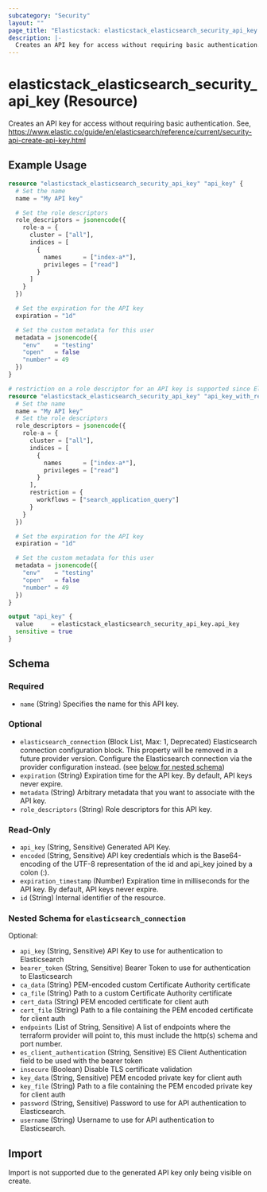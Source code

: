 ```yaml
---
subcategory: "Security"
layout: ""
page_title: "Elasticstack: elasticstack_elasticsearch_security_api_key Resource"
description: |-
  Creates an API key for access without requiring basic authentication. See, https://www.elastic.co/guide/en/elasticsearch/reference/current/security-api-create-api-key.html
---
```


# elasticstack_elasticsearch_security_api_key (Resource)

Creates an API key for access without requiring basic authentication. See, https://www.elastic.co/guide/en/elasticsearch/reference/current/security-api-create-api-key.html

## Example Usage

```terraform
resource "elasticstack_elasticsearch_security_api_key" "api_key" {
  # Set the name
  name = "My API key"

  # Set the role descriptors
  role_descriptors = jsonencode({
    role-a = {
      cluster = ["all"],
      indices = [
        {
          names      = ["index-a*"],
          privileges = ["read"]
        }
      ]
    }
  })

  # Set the expiration for the API key
  expiration = "1d"

  # Set the custom metadata for this user
  metadata = jsonencode({
    "env"    = "testing"
    "open"   = false
    "number" = 49
  })
}

# restriction on a role descriptor for an API key is supported since Elastic 8.9
resource "elasticstack_elasticsearch_security_api_key" "api_key_with_restriction" {
  # Set the name
  name = "My API key"
  # Set the role descriptors
  role_descriptors = jsonencode({
    role-a = {
      cluster = ["all"],
      indices = [
        {
          names      = ["index-a*"],
          privileges = ["read"]
        }
      ],
      restriction = {
        workflows = ["search_application_query"]
      }
    }
  })

  # Set the expiration for the API key
  expiration = "1d"

  # Set the custom metadata for this user
  metadata = jsonencode({
    "env"    = "testing"
    "open"   = false
    "number" = 49
  })
}

output "api_key" {
  value     = elasticstack_elasticsearch_security_api_key.api_key
  sensitive = true
}
```

<!-- schema generated by tfplugindocs -->
## Schema

### Required

- `name` (String) Specifies the name for this API key.

### Optional

- `elasticsearch_connection` (Block List, Max: 1, Deprecated) Elasticsearch connection configuration block. This property will be removed in a future provider version. Configure the Elasticsearch connection via the provider configuration instead. (see [below for nested schema](#nestedblock--elasticsearch_connection))
- `expiration` (String) Expiration time for the API key. By default, API keys never expire.
- `metadata` (String) Arbitrary metadata that you want to associate with the API key.
- `role_descriptors` (String) Role descriptors for this API key.

### Read-Only

- `api_key` (String, Sensitive) Generated API Key.
- `encoded` (String, Sensitive) API key credentials which is the Base64-encoding of the UTF-8 representation of the id and api_key joined by a colon (:).
- `expiration_timestamp` (Number) Expiration time in milliseconds for the API key. By default, API keys never expire.
- `id` (String) Internal identifier of the resource.

<a id="nestedblock--elasticsearch_connection"></a>
### Nested Schema for `elasticsearch_connection`

Optional:

- `api_key` (String, Sensitive) API Key to use for authentication to Elasticsearch
- `bearer_token` (String, Sensitive) Bearer Token to use for authentication to Elasticsearch
- `ca_data` (String) PEM-encoded custom Certificate Authority certificate
- `ca_file` (String) Path to a custom Certificate Authority certificate
- `cert_data` (String) PEM encoded certificate for client auth
- `cert_file` (String) Path to a file containing the PEM encoded certificate for client auth
- `endpoints` (List of String, Sensitive) A list of endpoints where the terraform provider will point to, this must include the http(s) schema and port number.
- `es_client_authentication` (String, Sensitive) ES Client Authentication field to be used with the bearer token
- `insecure` (Boolean) Disable TLS certificate validation
- `key_data` (String, Sensitive) PEM encoded private key for client auth
- `key_file` (String) Path to a file containing the PEM encoded private key for client auth
- `password` (String, Sensitive) Password to use for API authentication to Elasticsearch.
- `username` (String) Username to use for API authentication to Elasticsearch.

## Import

Import is not supported due to the generated API key only being visible on create.
